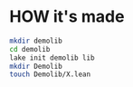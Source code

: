 # HOW it's made

```bash
mkdir demolib
cd demolib
lake init demolib lib
mkdir Demolib
touch Demolib/X.lean
```

